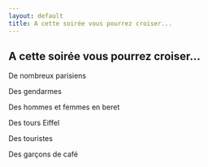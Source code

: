 ```yaml
---
layout: default
title: A cette soirée vous pourrez croiser...
---
```


## A cette soirée vous pourrez croiser...

De nombreux parisiens

Des gendarmes

Des hommes et femmes en beret

Des tours Eiffel

Des touristes

Des garçons de café
